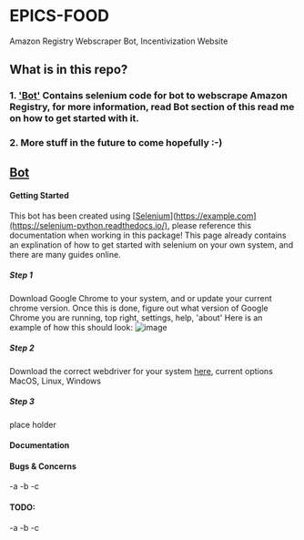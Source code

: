 # EPICS-FOOD
Amazon Registry Webscraper Bot, Incentivization Website

## What is in this repo?
### 1. ['Bot'](##Bot) Contains selenium code for bot to webscrape Amazon Registry, for more information, read Bot section of this read me on how to get started with it.
### 2. More stuff in the future to come hopefully :-)


## <ins>Bot</ins>

#### Getting Started
  This bot has been created using [<ins>Selenium</ins>](https://example.com](https://selenium-python.readthedocs.io/), please reference this documentation when working in this package! This page already contains an explination of how to get started with selenium on your own system, and there are many guides online.
  
##### Step 1
   Download Google Chrome to your system, and or update your current chrome version.
   Once this is done, figure out what version of Google Chrome you are running, top right, settings, help, 'about'
   Here is an example of how this should look:
   ![image](https://user-images.githubusercontent.com/43898891/230170642-f0cbcc58-402c-4590-a284-96cc1cadea1f.png)

##### Step 2
   Download the correct webdriver for your system [here](https://chromedriver.chromium.org/downloads), current options MacOS, Linux, Windows

##### Step 3
   place holder
  
#### Documentation
  
#### Bugs & Concerns
  -a
  -b
  -c

#### TODO:
  -a
  -b
  -c

